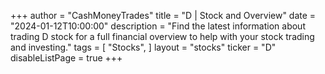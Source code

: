 +++
author = "CashMoneyTrades"
title = "D | Stock and Overview"
date = "2024-01-12T10:00:00"
description = "Find the latest information about trading D stock for a full financial overview to help with your stock trading and investing."
tags = [
   "Stocks",
]
layout = "stocks"
ticker = "D"
disableListPage = true
+++

